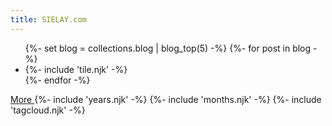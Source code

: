```yaml
---
title: SIELAY.com
---
```

<ul>
{%- set blog = collections.blog | blog_top(5)  -%}
{%- for post in blog -%}
  <li>
    {%- include 'tile.njk' -%}
  </li>
{%- endfor -%}
</ul>
<a href="/blog" class="w-full font-navigation lg:max-w-full text-center bg-green-200 lg:flex shadow-lg mb-5 bg-white w-full rounded-b lg:rounded-b-none lg:rounded-r p-4 flex flex-col justify-between leading-normal">
More
</a>
{%- include 'years.njk' -%}
{%- include 'months.njk' -%}
{%- include 'tagcloud.njk' -%}